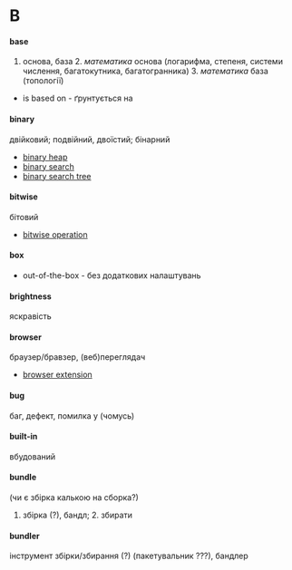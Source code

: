 # B

#### base
1. основа, база 2. _математика_ основа (логарифма, степеня, системи числення, багатокутника, багатогранника) 3. _математика_ база (топології)
  - is based on - ґрунтується на

#### binary
двійковий; подвійний, двоїстий; бінарний
  - [binary heap](./H.md#heap)
  - [binary search](./S.md#search)
  - [binary search tree](./T.md#tree)

#### bitwise
бітовий
  - [bitwise operation](./O.md#operation)

#### box
  - out-of-the-box - без додаткових налаштувань

#### brightness
яскравість

#### browser
браузер/бравзер, (веб)переглядач
  - [browser extension](E.md#extension)

#### bug
баг, дефект, помилка у (чомусь)

#### built-in
вбудований

#### bundle
(чи є збірка калькою на сборка?)
1. збірка (?), бандл; 2. збирати

#### bundler
інструмент збірки/збирання (?) (пакетувальник ???), бандлер
